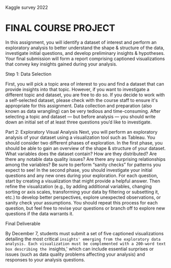 Kaggle survey 2022

FINAL COURSE PROJECT
====================
In this assignment, you will identify a dataset of interest and perform an exploratory analysis to better understand the shape & structure of the data, investigate initial questions, and develop preliminary insights & hypotheses. Your final submission will form a report comprising captioned visualizations that convey key insights gained during your analysis.


Step 1: Data Selection

First, you will pick a topic area of interest to you and find a dataset that can provide insights into that topic.
However, if you want to investigate a different topic and dataset, you are free to do so. If you decide to work with a self-selected dataset, please check with the course staff to ensure it's appropriate for this assignment. Data collection and preparation (also known as data wrangling) can be very tedious and time-consuming.
After selecting a topic and dataset — but before analysis — you should write down an initial set of at least three questions you’d like to investigate.

Part 2: Exploratory Visual Analysis
Next, you will perform an exploratory analysis of your dataset using a visualization tool such as Tableau. You should consider two different phases of exploration.
In the first phase, you should be able to gain an overview of the shape & structure of your dataset. What variables does the dataset contain? How are they distributed? Are there any notable data quality issues? Are there any surprising relationships among the variables? Be sure to perform “sanity checks” for patterns you expect to see!
In the second phase, you should investigate your initial questions and any new ones during your exploration. For each question, start by creating a visualization that might provide a helpful answer. Then refine the visualization (e.g., by adding additional variables, changing sorting or axis scales, transforming your data by filtering or subsetting it, etc.) to develop better perspectives, explore unexpected observations, or sanity check your assumptions. You should repeat this process for each question, but feel free to revise your questions or branch off to explore new questions if the data warrants it.


Final Deliverable

By December 7, students must submit a set of five captioned visualizations detailing the most critical `insights' emerging from the exploratory data analysis. Each visualization must be complemented with a 200-word text box describing the `insights,' which can include essential surprises or issues (such as data quality problems affecting your analysis) and responses to your analysis questions.
